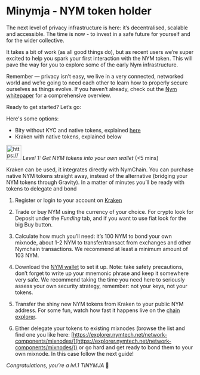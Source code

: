 # Minymja - NYM token holder

The next level of privacy infrastructure is here: it’s decentralised, scalable and accessible. The time is now - to invest in a safe future for yourself and for the wider collective. 

It takes a bit of work (as all good things do), but as recent users we’re super excited to help you spark your first interaction with the NYM token. This will pave the way for you to explore some of the early Nym infrastructure. 

Remember — privacy isn’t easy, we live in a very connected, networked world and we’re going to need each other to learn how to properly secure ourselves as things evolve. If you haven’t already, check out the [Nym whitepaper](https://nymtech.net/research/) for a comprehensive overview.

Ready to get started? Let’s go:

Here's some options:

* Bity without KYC and native tokens, explained [here](https://medium.com/notrustverify/buy-nym-without-kyc-with-nym-wallet-1-1-2-ca741a0a7232)
* Kraken with native tokens, explained below

<img src="https://www.notion.so/icons/token_gray.svg" alt="https://www.notion.so/icons/token_gray.svg" width="40px" /> *Level 1: Get NYM tokens into your own wallet* (<5 mins)

Kraken can be used, it integrates directly with NymChain. You can purchase native NYM tokens straight away, instead of the alternative (bridging your NYM tokens through Gravity). In a matter of minutes you’ll be ready with tokens to delegate and bond

1) Register or login to your account on [Kraken](https://www.kraken.com)

2) Trade or buy NYM using the currency of your choice. For crypto look for Deposit under the *Funding* tab, and if you want to use fiat look for the big Buy button.

3) Calculate how much you’ll need: it’s 100 NYM to bond your own mixnode, about 1-2 NYM to transfer/transact from exchanges and other Nymchain transactions. We recommend at least a minimum amount of 103 NYM.

4) Download the [NYM wallet](https://nymtech.net/download-nym-wallet/) to set it up. Note: take safety precautions, don’t forget to write up your mnemonic phrase and keep it somewhere very safe. We recommend taking the time you need here to seriously assess your own security strategy, remember: not your keys, not your tokens.

5) Transfer the shiny new NYM tokens from Kraken to your public NYM address. For some fun, watch how fast it happens live on the [chain explorer](https://nym.explorers.guru/blocks).

6) Either delegate your tokens to existing mixnodes (browse the list and find one you like here: [https://explorer.nymtech.net/network-components/mixnodes/](https://explorer.nymtech.net/network-components/mixnodes/)) or go hard and get ready to bond them to your own mixnode. In this case follow the next guide!

*Congratulations, you’re a lvl.1 TINYMJA* 🤩
